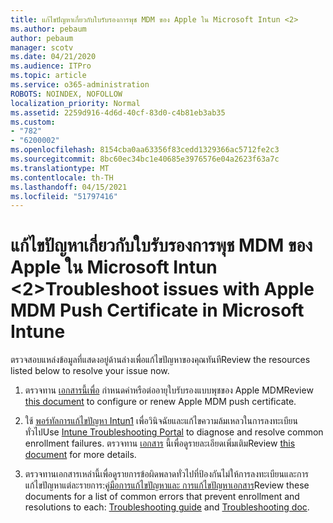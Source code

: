 ```yaml
---
title: แก้ไขปัญหาเกี่ยวกับใบรับรองการพุช MDM ของ Apple ใน Microsoft Intun <2>
ms.author: pebaum
author: pebaum
manager: scotv
ms.date: 04/21/2020
ms.audience: ITPro
ms.topic: article
ms.service: o365-administration
ROBOTS: NOINDEX, NOFOLLOW
localization_priority: Normal
ms.assetid: 2259d916-4d6d-40cf-83d0-c4b81eb3ab35
ms.custom:
- "782"
- "6200002"
ms.openlocfilehash: 8154cba0aa63356f83cedd1329366ac5712fe2c3
ms.sourcegitcommit: 8bc60ec34bc1e40685e3976576e04a2623f63a7c
ms.translationtype: MT
ms.contentlocale: th-TH
ms.lasthandoff: 04/15/2021
ms.locfileid: "51797416"
---
```

# <a name="troubleshoot-issues-with-apple-mdm-push-certificate-in-microsoft-intune"></a><span data-ttu-id="dd536-102">แก้ไขปัญหาเกี่ยวกับใบรับรองการพุช MDM ของ Apple ใน Microsoft Intun <2></span><span class="sxs-lookup"><span data-stu-id="dd536-102">Troubleshoot issues with Apple MDM Push Certificate in Microsoft Intune</span></span>

<span data-ttu-id="dd536-103">ตรวจสอบแหล่งข้อมูลที่แสดงอยู่ด้านล่างเพื่อแก้ไขปัญหาของคุณทันที</span><span class="sxs-lookup"><span data-stu-id="dd536-103">Review the resources listed below to resolve your issue now.</span></span>
  
1. <span data-ttu-id="dd536-104">ตรวจทาน [เอกสารนี้เพื่อ](https://docs.microsoft.com/intune/apple-mdm-push-certificate-get) กําหนดค่าหรือต่ออายุใบรับรองแบบพุชของ Apple MDM</span><span class="sxs-lookup"><span data-stu-id="dd536-104">Review [this document](https://docs.microsoft.com/intune/apple-mdm-push-certificate-get) to configure or renew Apple MDM push certificate.</span></span>

2. <span data-ttu-id="dd536-105">ใช้ [พอร์ทัลการแก้ไขปัญหา Intun1](https://devicemanagement.microsoft.com/#blade/Microsoft_Intune_DeviceSettings/TroubleshootBlade) เพื่อวินิจฉัยและแก้ไขความล้มเหลวในการลงทะเบียนทั่วไป</span><span class="sxs-lookup"><span data-stu-id="dd536-105">Use [Intune Troubleshooting Portal](https://devicemanagement.microsoft.com/#blade/Microsoft_Intune_DeviceSettings/TroubleshootBlade) to diagnose and resolve common enrollment failures.</span></span> <span data-ttu-id="dd536-106">ตรวจทาน [เอกสาร](https://docs.microsoft.com/intune/help-desk-operators) นี้เพื่อดูรายละเอียดเพิ่มเติม</span><span class="sxs-lookup"><span data-stu-id="dd536-106">Review [this document](https://docs.microsoft.com/intune/help-desk-operators) for more details.</span></span>

3. <span data-ttu-id="dd536-107">ตรวจทานเอกสารเหล่านี้เพื่อดูรายการข้อผิดพลาดทั่วไปที่ป้องกันไม่ให้การลงทะเบียนและการแก้ไขปัญหาแต่ละรายการ:[คู่มือการแก้ไขปัญหา](https://support.microsoft.com/help/4039809/troubleshooting-ios-device-enrollment-in-intune)[และ การแก้ไขปัญหาเอกสาร](https://docs.microsoft.com/troubleshoot/mem/intune/troubleshoot-device-enrollment-in-intune)</span><span class="sxs-lookup"><span data-stu-id="dd536-107">Review these documents for a list of common errors that prevent enrollment and resolutions to each: [Troubleshooting guide](https://support.microsoft.com/help/4039809/troubleshooting-ios-device-enrollment-in-intune) and [Troubleshooting doc](https://docs.microsoft.com/troubleshoot/mem/intune/troubleshoot-device-enrollment-in-intune).</span></span>
